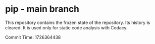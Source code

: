 # pip - main branch

This repository contains the frozen state of the repository.
Its history is cleared. It is used only for static code
analysis with Codacy.

Commit Time: 1726364438
